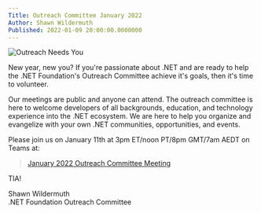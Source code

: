 ```yaml
---
Title: Outreach Committee January 2022
Author: Shawn Wildermuth
Published: 2022-01-09 20:00:00.0000000
---
```

![Outreach Needs You](/img/outreach-needs-you.jpg)

New year, new you? If you're passionate about .NET and are ready to help the .NET Foundation's Outreach Committee achieve it's goals, then it's time to volunteer. 

Our meetings are public and anyone can attend. The outreach committee is here to welcome developers of all backgrounds, education, and technology experience into the .NET ecosystem. We are here to help you organize and evangelize with your own .NET communities, opportunities, and events.

Please join us on January 11th at 3pm ET/noon PT/8pm GMT/7am AEDT on Teams at:

> [January 2022 Outreach Committee Meeting](https://teams.microsoft.com/l/meetup-join/19%3ameeting_MDFlYTdlMmQtM2QxYi00NmIwLWE4YmMtOTc0Mzc2YTJhZWFk%40thread.v2/0?context=%7b%22Tid%22%3a%22f0bdbbf2-cd76-4967-8c4c-50a802746912%22%2c%22Oid%22%3a%226cbc10ce-cc85-402e-ab0d-3969040ec4a7%22%7d)

TIA!

Shawn Wildermuth<br/>
.NET Foundation Outreach Committee